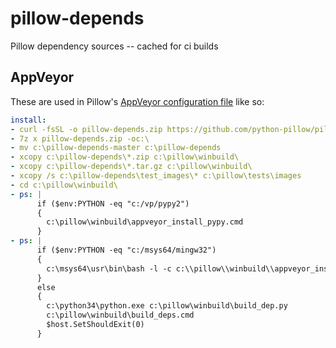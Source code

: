 pillow-depends
==============

Pillow dependency sources -- cached for ci builds

AppVeyor
--------

These are used in Pillow's [AppVeyor configuration file](https://github.com/python-pillow/Pillow/blob/master/appveyor.yml#L33) like so:

```yaml
install:
- curl -fsSL -o pillow-depends.zip https://github.com/python-pillow/pillow-depends/archive/master.zip
- 7z x pillow-depends.zip -oc:\
- mv c:\pillow-depends-master c:\pillow-depends
- xcopy c:\pillow-depends\*.zip c:\pillow\winbuild\
- xcopy c:\pillow-depends\*.tar.gz c:\pillow\winbuild\
- xcopy /s c:\pillow-depends\test_images\* c:\pillow\tests\images
- cd c:\pillow\winbuild\
- ps: |
      if ($env:PYTHON -eq "c:/vp/pypy2")
      {
        c:\pillow\winbuild\appveyor_install_pypy.cmd
      }
- ps: |
      if ($env:PYTHON -eq "c:/msys64/mingw32")
      {
        c:\msys64\usr\bin\bash -l -c c:\\pillow\\winbuild\\appveyor_install_msys2_deps.sh
      }
      else
      {
        c:\python34\python.exe c:\pillow\winbuild\build_dep.py
        c:\pillow\winbuild\build_deps.cmd
        $host.SetShouldExit(0)  
      }
```